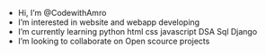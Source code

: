 -  Hi, I’m @CodewithAmro
-  I’m interested in website and webapp developing
-  I’m currently learning python html css javascript DSA Sql Django 
-  I’m looking to collaborate on Open scource projects
